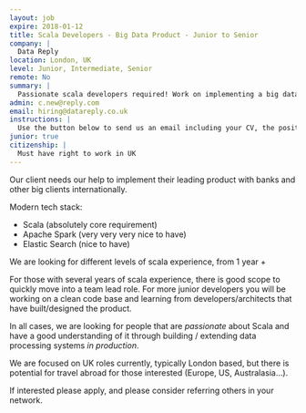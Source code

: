 ```yaml
---
layout: job
expire: 2018-01-12
title: Scala Developers - Big Data Product - Junior to Senior
company: |
  Data Reply
location: London, UK
level: Junior, Intermediate, Senior
remote: No
summary: |
  Passionate scala developers required! Work on implementing a big data product for large UK clients. Scala + Apache Spark + Elastic Search. Lots to do and learn!
admin: c.new@reply.com
email: hiring@datareply.co.uk
instructions: |
  Use the button below to send us an email including your CV, the position you're applying for, and anything else you might want to say.
junior: true
citizenship: |
  Must have right to work in UK
---
```


<!-- break -->

Our client needs our help to implement their leading product with banks and other big clients internationally.

Modern tech stack:
+ Scala (absolutely core requirement)
+ Apache Spark (very very very nice to have)
+ Elastic Search (nice to have)

We are looking for different levels of scala experience, from 1 year +

For those with several years of scala experience, there is good scope to quickly move into a team lead role. For more junior developers you will be working on a clean code base and learning from developers/architects that have built/designed the product.

In all cases, we are looking for people that are *passionate* about Scala and have a good understanding of it through building / extending data processing systems *in production*.

We are focused on UK roles currently, typically London based, but there is potential for travel abroad for those interested (Europe, US, Australasia...).

If interested please apply, and please consider referring others in your network.
